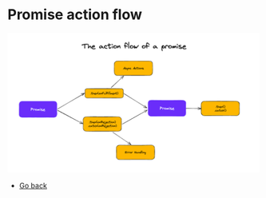 # Promise action flow

![Promise action flow](https://raw.githubusercontent.com/AndersDeath/holy-theory/main/images/promise-action-flow.png)

* [Go back](../readme.md)